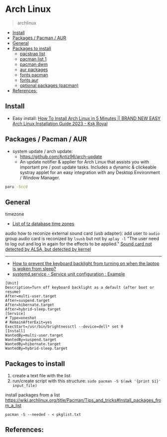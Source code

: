 # Arch Linux

> archlinux

<!-- toc -->

- [Install](#install)
- [Packages / Pacman / AUR](#packages--pacman--aur)
- [General](#general)
- [Packages to install](#packages-to-install)
  - [pacstrap list](#pacstrap-list)
  - [pacman list 1](#pacman-list-1)
  - [pacman dwm](#pacman-dwm)
  - [aur packages](#aur-packages)
  - [fonts pacman](#fonts-pacman)
  - [fonts aur](#fonts-aur)
  - [optional packages (pacman)](#optional-packages-pacman)
- [References:](#references)

<!-- tocstop -->

## Install

- Easy install: [How To Install Arch Linux in 5 Minutes || BRAND NEW EASY Arch Linux Installation Guide 2023 - Ksk Royal](https://www.youtube.com/watch?v=e-4YOymosJo)

## Packages / Pacman / AUR

- system update / arch update:
  - https://github.com/Antiz96/arch-update
  - An update notifier & applier for Arch Linux that assists you with important pre / post update tasks.
Includes a dynamic & clickeable systray applet for an easy integration with any Desktop Environment / Window Manager.


```sh
paru -Sccd
```

## General


timezone
- [List of tz database time zones](https://en.wikipedia.org/wiki/List_of_tz_database_time_zones)

audio
how to reconize external sound card (usb adapter):
add user to `audio` group
audio card is reconized by `lsusb` but not by `aplay -l`
"The user need to log out and log in again for the effects to be applied."
[Sound card not detected by ALSA, but detected by kernel](https://unix.stackexchange.com/questions/214514/sound-card-not-detected-by-alsa-but-detected-by-kernel)

---

- [How to prevent the keyboard backlight from turning on when the laptop is woken from sleep?](https://askubuntu.com/questions/1028368/how-to-prevent-the-keyboard-backlight-from-turning-on-when-the-laptop-is-woken-f)
- [systemd.service - Service unit configuration : Example](https://jlk.fjfi.cvut.cz/arch/manpages/man/systemd.service.5#EXAMPLES)

```
[Unit]
Description=Turn off keyboard backlight as a default (after boot or resume)
After=multi-user.target
After=suspend.target
After=hibernate.target
After=hybrid-sleep.target
[Service]
# Type=oneshot
# RemainAfterExit=yes
ExecStart=/usr/bin/brightnessctl --device=dell* set 0
[Install]
WantedBy=multi-user.target
WantedBy=suspend.target
WantedBy=hibernate.target
WantedBy=hybrid-sleep.target
```

## Packages to install

1) create a text file with the list
2) run/create script with this structure: `sudo pacman -S $(awk '{print $1}'  input_file)`

install packages from a list https://wiki.archlinux.org/title/Pacman/Tips_and_tricks#Install_packages_from_a_list
```
pacman -S --needed - < pkglist.txt
```

## References:

[1]: https://unix.stackexchange.com/questions/587630/how-to-install-packages-with-pacman-from-a-list-contained-in-a-text-file#587698
